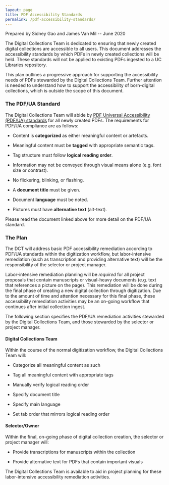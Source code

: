 ```yaml
---
layout: page
title: PDF Accessibility Standards
permalink: /pdf-accessibility-standards/
---
```


Prepared by Sidney Gao and James Van Mil -- June 2020

The Digital Collections Team is dedicated to ensuring that newly created
digital collections are accessible to all users. This document addresses
the accessibility standards by which PDFs in newly created collections
will be held. These standards will not be applied to existing PDFs
ingested to a UC Libraries repository.

This plan outlines a progressive approach for supporting the
accessibility needs of PDFs stewarded by the Digital Collections Team.
Further attention is needed to understand how to support the
accessibility of born-digital collections, which is outside the scope of
this document.  

### The PDF/UA Standard

The Digital Collections Team will abide by [PDF Universal Accessibility
(PDF/UA)
standards](https://www.pdfa.org/wp-content/uploads/2013/08/PDFUA-in-a-Nutshell-PDFUA.pdf)
for all newly created PDFs. The requirements for PDF/UA compliance are
as follows:

-   Content is **categorized** as either meaningful content or
    artefacts.

-   Meaningful content must be **tagged** with appropriate semantic
    tags.

-   Tag structure must follow **logical reading order**.

-   Information may not be conveyed through visual means alone (e.g.
    font size or contrast).

-   No flickering, blinking, or flashing.

-   A **document title** must be given.

-   Document **language** must be noted.

-   Pictures must have **alternative text** (alt-text).

Please read the document linked above for more detail on the PDF/UA
standard.

### The Plan

The DCT will address basic PDF accessibility remediation according to
PDF/UA standards within the digitization workflow, but labor-intensive
remediation (such as transcription and providing alternative text) will
be the responsibility of the selector or project manager.

Labor-intensive remediation planning will be *required* for all project
proposals that contain manuscripts or visual-heavy documents (e.g. text
that references a picture on the page). This remediation will be done
during the final phase of creating a new digital collection through
digitization. Due to the amount of time and attention necessary for this
final phase, these accessibility remediation activities may be an
on-going workflow that continues after initial collection ingest.

The following section specifies the PDF/UA remediation activities
stewarded by the Digital Collections Team, and those stewarded by the
selector or project manager.

#### Digital Collections Team

Within the course of the normal digitization workflow, the Digital
Collections Team will:

-   Categorize all meaningful content as such

-   Tag all meaningful content with appropriate tags

-   Manually verify logical reading order

-   Specify document title

-   Specify main language

-   Set tab order that mirrors logical reading order

#### Selector/Owner

Within the final, on-going phase of digital collection creation, the
selector or project manager will:

-   Provide transcriptions for manuscripts within the collection

-   Provide alternative text for PDFs that contain important visuals

The Digital Collections Team is available to aid in project planning for
these labor-intensive accessibility remediation activities.
